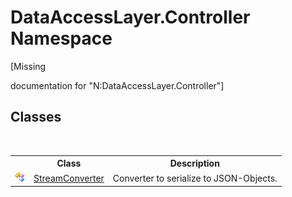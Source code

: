# DataAccessLayer.Controller Namespace
 

\[Missing <summary> documentation for "N:DataAccessLayer.Controller"\]


## Classes
&nbsp;<table><tr><th></th><th>Class</th><th>Description</th></tr><tr><td>![Public class](media/pubclass.gif "Public class")</td><td><a href="f86ce9e2-7d37-f165-31ed-e93909c7c08a">StreamConverter</a></td><td>
Converter to serialize to JSON-Objects.</td></tr></table>&nbsp;
